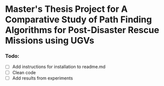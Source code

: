 # Master's Thesis Project for A Comparative Study of Path Finding Algorithms for Post-Disaster Rescue Missions using UGVs

### Todo:
- [ ] Add instructions for installation to readme.md
- [ ] Clean code
- [ ] Add results from experiments